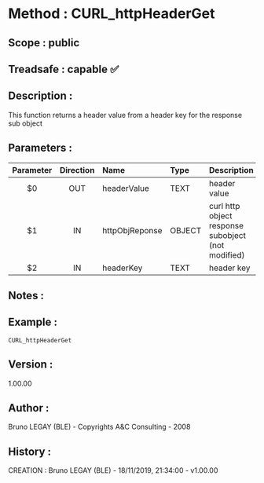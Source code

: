 ﻿# **Method :** CURL_httpHeaderGet
## **Scope :** public
## **Treadsafe :** capable ✅ 
## **Description :** 
This function returns a header value from a header key for the response sub object
## **Parameters :** 
| Parameter | Direction | Name | Type | Description | 
|:----:|:----:|:----|:----|:----| 
| $0 | OUT | headerValue | TEXT | header value | 
| $1 | IN | httpObjReponse | OBJECT | curl http object response subobject (not modified) | 
| $2 | IN | headerKey | TEXT | header key | 

## **Notes :** 

## **Example :** 
```
CURL_httpHeaderGet
```
## **Version :** 
1.00.00
## **Author :** 
Bruno LEGAY (BLE) - Copyrights A&C Consulting - 2008
## **History :** 
 CREATION : Bruno LEGAY (BLE) - 18/11/2019, 21:34:00 - v1.00.00
